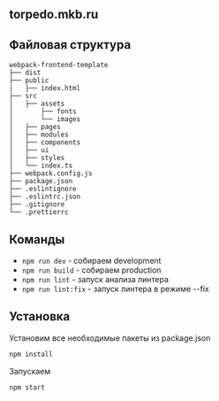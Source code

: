 ## torpedo.mkb.ru

## Файловая структура

```
webpack-frontend-template
├── dist
├── public
|   ├── index.html
├── src
│   ├── assets
│       ├── fonts
│       └── images
│   ├── pages
│   ├── modules
│   ├── components
│   ├── ui
│   ├── styles
│   └── index.ts
├── webpack.config.js
├── package.json
├── .eslintignore
├── .eslintrc.json
├── .gitignore
└── .prettierrc
```


## Команды

* ```npm run dev``` - собираем development
* ```npm run build``` - собираем production
* ```npm run lint``` - запуск анализа линтера
* ```npm run lint:fix``` - запуск линтера в режиме --fix

## Установка

Установим все необходимые пакеты из package.json

```bash
npm install
```

Запускаем

```bash
npm start
```
